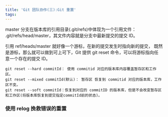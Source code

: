 ```yaml
---
title: 'Git 团队协作(三):Git 重置'
tags:
---
```



master 分支在版本库的引用目录(.git/refs)中体现为一个引用文件： .git/refs/head/master，其文件内容就是分支中最新提交的提交 ID。




引用 ref/heads/master 就好像一个游标，在新的提交发生时指向新的提交，
既然是游标，那么就可以做到可上可下，Git 提供 git reset 命令，可以将游标指向任意一个存在的提交 ID。

```
git reset --hard commitId： 使用 commitid 对应的版本库内容覆盖暂存区和工作区。
git reset --mixed commitId(默认)： 暂存区 恢复到 commitid 对应的版本库，工作区不变。
git reset --soft commitId：恢复到对应的 commitID 的版本库，但是不会改变暂存区和工作区(将版本库恢复到提交指定commitId前的状态)。
```


### 使用 relog 挽救错误的重置

